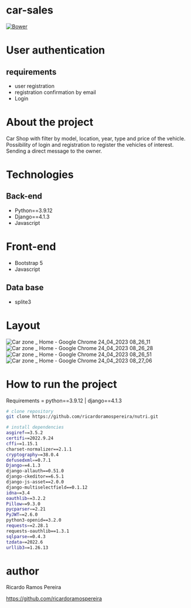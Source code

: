 # car-sales
[![Bower](https://img.shields.io/bower/l/django)](https://github.com/ricardoramospereira/nutri/blob/main/LICENSE)

# User authentication
## requirements
* user registration
* registration confirmation by email
* Login

# About the project
Car Shop with filter by model, location, year, type and price of the vehicle.
Possibility of login and registration to register the vehicles of interest.
Sending a direct message to the owner.

# Technologies
## Back-end
* Python==3.9.12
* Django==4.1.3
* Javascript

# Front-end
* Bootstrap 5
* Javascript

## Data base
* splite3

# Layout
![Car zone _ Home - Google Chrome 24_04_2023 08_26_11](https://user-images.githubusercontent.com/103947016/233984234-fe0a98b7-b3c6-433d-a249-8858f8417acc.png)
![Car zone _ Home - Google Chrome 24_04_2023 08_26_28](https://user-images.githubusercontent.com/103947016/233984247-7ab5970d-e3de-4fe9-92e7-391e4e505971.png)
![Car zone _ Home - Google Chrome 24_04_2023 08_26_51](https://user-images.githubusercontent.com/103947016/233984260-bec156c8-28d3-40f1-ac5d-aadf0729ea01.png)
![Car zone _ Home - Google Chrome 24_04_2023 08_27_06](https://user-images.githubusercontent.com/103947016/233984274-d03a543e-a402-4c17-91a9-d7d0bc2a5427.png)



# How to run the project
Requirements = python==3.9.12 | django==4.1.3

```bash
# clone repository
git clone https://github.com/ricardoramospereira/nutri.git

# install dependencies
asgiref==3.5.2
certifi==2022.9.24
cffi==1.15.1
charset-normalizer==2.1.1
cryptography==38.0.4
defusedxml==0.7.1
Django==4.1.3
django-allauth==0.51.0
django-ckeditor==6.5.1
django-js-asset==2.0.0
django-multiselectfield==0.1.12
idna==3.4
oauthlib==3.2.2
Pillow==9.3.0
pycparser==2.21
PyJWT==2.6.0
python3-openid==3.2.0
requests==2.28.1
requests-oauthlib==1.3.1
sqlparse==0.4.3
tzdata==2022.6
urllib3==1.26.13
```

# author
Ricardo Ramos Pereira

https://github.com/ricardoramospereira
